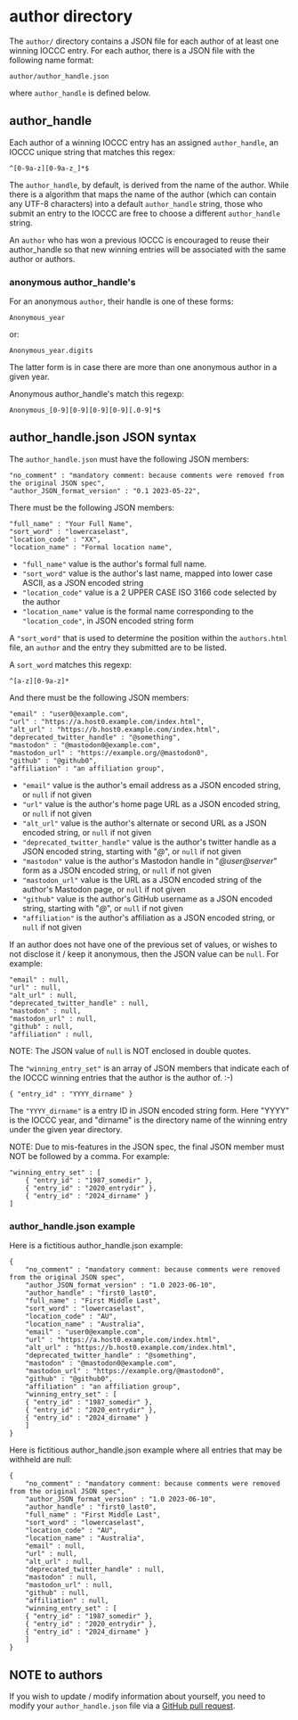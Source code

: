 # author directory

The `author/` directory contains a JSON file for each author of at
least one winning IOCCC entry.  For each author, there is a JSON
file with the following name format:

```
author/author_handle.json
```

where `author_handle` is defined below.

## author_handle

Each author of a winning IOCCC entry has an assigned `author_handle`,
an IOCCC unique string that matches this regex:

```<!---re-->
^[0-9a-z][0-9a-z_]*$
```

The `author_handle`, by default, is derived from the name of the author.
While there is a algorithm that maps the name of the author
(which can contain any UTF-8 characters) into a default
`author_handle` string, those who submit an entry to the IOCCC
are free to choose a different `author_handle` string.

An `author` who has won a previous IOCCC is encouraged to reuse their
author_handle so that new winning entries will be associated with the same
author or authors.

### anonymous author_handle's

For an anonymous `author`, their handle is one of these forms:

```
Anonymous_year
```

or:

```
Anonymous_year.digits
```

The latter form is in case there are more than one
anonymous author in a given year.

Anonymous author_handle's match this regexp:

```<!---re-->
Anonymous_[0-9][0-9][0-9][0-9][.0-9]*$
```

## author_handle.json JSON syntax

The `author_handle.json` must have the following JSON members:

```<!---json-->
"no_comment" : "mandatory comment: because comments were removed from the original JSON spec",
"author_JSON_format_version" : "0.1 2023-05-22",
```

There must be the following JSON members:

```<!---json-->
"full_name" : "Your Full Name",
"sort_word" : "lowercaselast",
"location_code" : "XX",
"location_name" : "Formal location name",
```

- `"full_name"` value is the author's formal full name.
- `"sort_word"` value is the author's last name, mapped into lower case ASCII, as a JSON encoded string
- `"location_code"` value is a 2 UPPER CASE ISO 3166 code selected by the author
- `"location_name"` value is the formal name corresponding to the `"location_code"`, in JSON encoded string form

A `"sort_word"` that is used to determine the position within the `authors.html` file,
an `author` and the entry they submitted are to be listed.

A `sort_word` matches this regexp:

```<!---re-->
^[a-z][0-9a-z]*
```

And there must be the following JSON members:

```<!---json-->
"email" : "user0@example.com",
"url" : "https://a.host0.example.com/index.html",
"alt_url" : "https://b.host0.example.com/index.html",
"deprecated_twitter_handle" : "@something",
"mastodon" : "@mastodon0@example.com",
"mastodon_url" : "https://example.org/@mastodon0",
"github" : "@github0",
"affiliation" : "an affiliation group",
```

- `"email"` value is the author's email address as a JSON encoded string, or `null` if not given
- `"url"` value is the author's home page URL as a JSON encoded string, or `null` if not given
- `"alt_url"` value is the author's alternate or second URL as a JSON encoded string, or `null` if not given
- `"deprecated_twitter_handle"` value is the author's twitter handle as a JSON encoded string, starting with "_@_", or `null` if not given
- `"mastodon"` value is the author's Mastodon handle in "_@user@server_" form as a JSON encoded string, or `null` if not given
- `"mastodon_url"` value is the URL as a JSON encoded string of the author's Mastodon page, or `null` if not given
- `"github"` value is the author's GitHub username as a JSON encoded string, starting with "_@_", or `null` if not given
- `"affiliation"` is the author's affiliation as a JSON encoded string, or `null` if not given

If an author does not have one of the previous set of values, or wishes to not disclose it / keep it anonymous,
then the JSON value can be `null`. For example:

```<!---json-->
"email" : null,
"url" : null,
"alt_url" : null,
"deprecated_twitter_handle" : null,
"mastodon" : null,
"mastodon_url" : null,
"github" : null,
"affiliation" : null,
```

NOTE: The JSON value of `null` is NOT enclosed in double quotes.

The `"winning_entry_set"` is an array of JSON members that indicate
each of the IOCCC winning entries that the author is the author of.  :-)

```<!---json-->
{ "entry_id" : "YYYY_dirname" }
```

The `"YYYY_dirname"` is a entry ID in JSON encoded string form.
Here "YYYY" is the IOCCC year, and "dirname" is the directory name
of the winning entry under the given year directory.

NOTE: Due to mis-features in the JSON spec, the final JSON member must NOT be followed by a comma.
For example:

```<!---json-->
"winning_entry_set" : [
    { "entry_id" : "1987_somedir" },
    { "entry_id" : "2020_entrydir" },
    { "entry_id" : "2024_dirname" }
]
```

### author_handle.json example

Here is a fictitious author_handle.json example:

```<!---json-->
{
    "no_comment" : "mandatory comment: because comments were removed from the original JSON spec",
    "author_JSON_format_version" : "1.0 2023-06-10",
    "author_handle" : "first0_last0",
    "full_name" : "First Middle Last",
    "sort_word" : "lowercaselast",
    "location_code" : "AU",
    "location_name" : "Australia",
    "email" : "user0@example.com",
    "url" : "https://a.host0.example.com/index.html",
    "alt_url" : "https://b.host0.example.com/index.html",
    "deprecated_twitter_handle" : "@something",
    "mastodon" : "@mastodon0@example.com",
    "mastodon_url" : "https://example.org/@mastodon0",
    "github" : "@github0",
    "affiliation" : "an affiliation group",
    "winning_entry_set" : [
	{ "entry_id" : "1987_somedir" },
	{ "entry_id" : "2020_entrydir" },
	{ "entry_id" : "2024_dirname" }
    ]
}
```

Here is fictitious author_handle.json example where all entries that may be
withheld are null:

```<!---json-->
{
    "no_comment" : "mandatory comment: because comments were removed from the original JSON spec",
    "author_JSON_format_version" : "1.0 2023-06-10",
    "author_handle" : "first0_last0",
    "full_name" : "First Middle Last",
    "sort_word" : "lowercaselast",
    "location_code" : "AU",
    "location_name" : "Australia",
    "email" : null,
    "url" : null,
    "alt_url" : null,
    "deprecated_twitter_handle" : null,
    "mastodon" : null,
    "mastodon_url" : null,
    "github" : null,
    "affiliation" : null,
    "winning_entry_set" : [
	{ "entry_id" : "1987_somedir" },
	{ "entry_id" : "2020_entrydir" },
	{ "entry_id" : "2024_dirname" }
    ]
}
```

## NOTE to authors

If you wish to update / modify information about yourself, you need to
modify your `author_handle.json` file via a [GitHub pull
request](https://github.com/ioccc-src/winner/pulls).


<!--

    Copyright © 1984-2024 by Landon Curt Noll. All Rights Reserved.

    You are free to share and adapt this file under the terms of this license:

	Creative Commons Attribution-ShareAlike 4.0 International (CC BY-SA 4.0)

    For more information, see:

	https://creativecommons.org/licenses/by-sa/4.0/

-->
